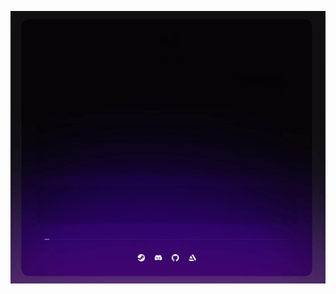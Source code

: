 <p align="center">
  <img src="https://raw.githubusercontent.com/ESSTX/base-project/main/_git_/preview.gif?raw=true">
</p>
